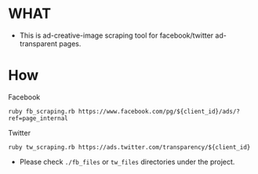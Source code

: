# WHAT
- This is ad-creative-image scraping tool for facebook/twitter ad-transparent pages.

# How

Facebook
```
ruby fb_scraping.rb https://www.facebook.com/pg/${client_id}/ads/?ref=page_internal
```

Twitter
```
ruby tw_scraping.rb https://ads.twitter.com/transparency/${client_id}
```

- Please check `./fb_files` or `tw_files` directories under the project.
